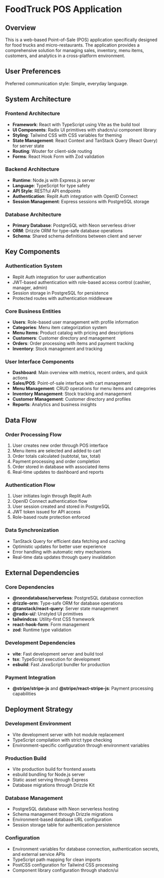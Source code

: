 # FoodTruck POS Application

## Overview

This is a web-based Point-of-Sale (POS) application specifically designed for food trucks and micro-restaurants. The application provides a comprehensive solution for managing sales, inventory, menu items, customers, and analytics in a cross-platform environment.

## User Preferences

Preferred communication style: Simple, everyday language.

## System Architecture

### Frontend Architecture
- **Framework**: React with TypeScript using Vite as the build tool
- **UI Components**: Radix UI primitives with shadcn/ui component library
- **Styling**: Tailwind CSS with CSS variables for theming
- **State Management**: React Context and TanStack Query (React Query) for server state
- **Routing**: Wouter for client-side routing
- **Forms**: React Hook Form with Zod validation

### Backend Architecture
- **Runtime**: Node.js with Express.js server
- **Language**: TypeScript for type safety
- **API Style**: RESTful API endpoints
- **Authentication**: Replit Auth integration with OpenID Connect
- **Session Management**: Express sessions with PostgreSQL storage

### Database Architecture
- **Primary Database**: PostgreSQL with Neon serverless driver
- **ORM**: Drizzle ORM for type-safe database operations
- **Schema**: Shared schema definitions between client and server

## Key Components

### Authentication System
- Replit Auth integration for user authentication
- JWT-based authentication with role-based access control (cashier, manager, admin)
- Session storage in PostgreSQL for persistence
- Protected routes with authentication middleware

### Core Business Entities
- **Users**: Role-based user management with profile information
- **Categories**: Menu item categorization system
- **Menu Items**: Product catalog with pricing and descriptions
- **Customers**: Customer directory and management
- **Orders**: Order processing with items and payment tracking
- **Inventory**: Stock management and tracking

### User Interface Components
- **Dashboard**: Main overview with metrics, recent orders, and quick actions
- **Sales/POS**: Point-of-sale interface with cart management
- **Menu Management**: CRUD operations for menu items and categories
- **Inventory Management**: Stock tracking and management
- **Customer Management**: Customer directory and profiles
- **Reports**: Analytics and business insights

## Data Flow

### Order Processing Flow
1. User creates new order through POS interface
2. Menu items are selected and added to cart
3. Order totals calculated (subtotal, tax, total)
4. Payment processing and order completion
5. Order stored in database with associated items
6. Real-time updates to dashboard and reports

### Authentication Flow
1. User initiates login through Replit Auth
2. OpenID Connect authentication flow
3. User session created and stored in PostgreSQL
4. JWT token issued for API access
5. Role-based route protection enforced

### Data Synchronization
- TanStack Query for efficient data fetching and caching
- Optimistic updates for better user experience
- Error handling with automatic retry mechanisms
- Real-time data updates through query invalidation

## External Dependencies

### Core Dependencies
- **@neondatabase/serverless**: PostgreSQL database connection
- **drizzle-orm**: Type-safe ORM for database operations
- **@tanstack/react-query**: Server state management
- **@radix-ui/**: Unstyled UI primitives
- **tailwindcss**: Utility-first CSS framework
- **react-hook-form**: Form management
- **zod**: Runtime type validation

### Development Dependencies
- **vite**: Fast development server and build tool
- **tsx**: TypeScript execution for development
- **esbuild**: Fast JavaScript bundler for production

### Payment Integration
- **@stripe/stripe-js** and **@stripe/react-stripe-js**: Payment processing capabilities

## Deployment Strategy

### Development Environment
- Vite development server with hot module replacement
- TypeScript compilation with strict type checking
- Environment-specific configuration through environment variables

### Production Build
- Vite production build for frontend assets
- esbuild bundling for Node.js server
- Static asset serving through Express
- Database migrations through Drizzle Kit

### Database Management
- PostgreSQL database with Neon serverless hosting
- Schema management through Drizzle migrations
- Environment-based database URL configuration
- Session storage table for authentication persistence

### Configuration
- Environment variables for database connection, authentication secrets, and external service APIs
- TypeScript path mapping for clean imports
- PostCSS configuration for Tailwind CSS processing
- Component library configuration through shadcn/ui